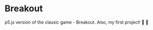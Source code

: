 # Breakout
p5.js version of the classic game - Breakout. Also, my first project! :tada: :confetti_ball:
